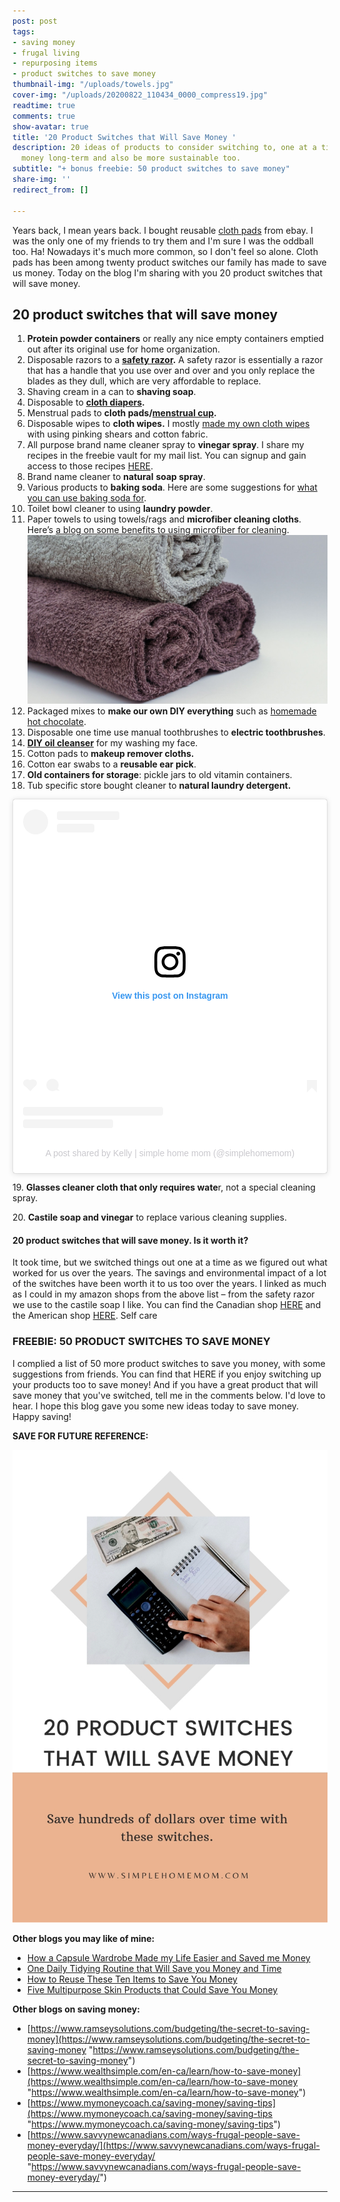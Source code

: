 ```yaml
---
post: post
tags:
- saving money
- frugal living
- repurposing items
- product switches to save money
thumbnail-img: "/uploads/towels.jpg"
cover-img: "/uploads/20200822_110434_0000_compress19.jpg"
readtime: true
comments: true
show-avatar: true
title: '20 Product Switches that Will Save Money '
description: 20 ideas of products to consider switching to, one at a time, to save
  money long-term and also be more sustainable too.
subtitle: "+ bonus freebie: 50 product switches to save money"
share-img: ''
redirect_from: []

---
```

Years back, I mean years back. I bought reusable [cloth pads](https://www.self.com/story/reusable-pads) from ebay. I was the only one of my friends to try them and I'm sure I was the oddball too. Ha! Nowadays it's much more common, so I don't feel so alone. Cloth pads has been among twenty product switches our family has made to save us money. Today on the blog I'm sharing with you 20 product switches that will save money.

## 20 product switches that will save money

 1. **Protein powder containers** or really any nice empty containers emptied out after its original use for home organization.
 2. Disposable razors to a [**safety razor**](https://www.westcoastshaving.com/blogs/wet-shaving-and-grooming-blog/what-is-a-safety-razor-for-what-are-the-benefits)**.** A safety razor is essentially a razor that has a handle that you use over and over and you only replace the blades as they dull, which are very affordable to replace.
 3. Shaving cream in a can to **shaving soap**.
 4. Disposable to [**cloth diapers**](https://momlovesbest.com/diapering/cloth-diapers/benefits-cloth-diapers#:\~:text=Cloth%20diapers%20have%20more%20breathability,which%20can%20lead%20to%20rashes.)**.**
 5. Menstrual pads to **cloth pads/**[**menstrual cup**](https://www.chatelaine.com/health/lady-bits/menstrual-cups-faq/)**.**
 6. Disposable wipes to **cloth wipes.** I mostly [made my own cloth wipes](https://wholefully.com/make-cloth-wipes-without-serger/) with using pinking shears and cotton fabric.
 7. All purpose brand name cleaner spray to **vinegar spray**. I share my recipes in the freebie vault for my mail list. You can signup and gain access to those recipes [HERE](http://eepurl.com/gPtQM9).
 8. Brand name cleaner to **natural** **soap spray**.
 9. Various products to **baking soda**. Here are some suggestions for [what you can use baking soda for](https://www.healthline.com/nutrition/baking-soda-benefits-uses).
10. Toilet bowl cleaner to using **laundry powder**.
11. Paper towels to using towels/rags and **microfiber cleaning cloths**. Here’s [a blog on some benefits to using microfiber for cleaning](https://tips.simplygoodstuff.com/benefits-of-cleaning-with-microfiber/).![A picture of rolled up towels.](/uploads/towels.jpg "20 Product Switches that Will Save Money Towels SHM")
12. Packaged mixes to **make our own DIY everything** such as [homemade hot chocolate](https://celebratingsweets.com/homemade-hot-chocolate/).
13. Disposable one time use manual toothbrushes to **electric toothbrushes**.
14. [**DIY oil cleanser**](https://www.healthline.com/health/oil-cleansing-method) for my washing my face.
15. Cotton pads to **makeup remover cloths.**
16. Cotton ear swabs to a **reusable ear pick**.
17. **Old containers for storage**: pickle jars to old vitamin containers.
18. Tub specific store bought cleaner to **natural laundry detergent.**

<blockquote class="instagram-media" data-instgrm-permalink="https://www.instagram.com/reel/CN2wWYChEYU/?utm_source=ig_embed&utm_campaign=loading" data-instgrm-version="13" style=" background:#FFF; border:0; border-radius:3px; box-shadow:0 0 1px 0 rgba(0,0,0,0.5),0 1px 10px 0 rgba(0,0,0,0.15); margin: 1px; max-width:540px; min-width:326px; padding:0; width:99.375%; width:-webkit-calc(100% - 2px); width:calc(100% - 2px);"><div style="padding:16px;"> <a href="https://www.instagram.com/reel/CN2wWYChEYU/?utm_source=ig_embed&utm_campaign=loading" style=" background:#FFFFFF; line-height:0; padding:0 0; text-align:center; text-decoration:none; width:100%;" target="_blank"> <div style=" display: flex; flex-direction: row; align-items: center;"> <div style="background-color: #F4F4F4; border-radius: 50%; flex-grow: 0; height: 40px; margin-right: 14px; width: 40px;"></div> <div style="display: flex; flex-direction: column; flex-grow: 1; justify-content: center;"> <div style=" background-color: #F4F4F4; border-radius: 4px; flex-grow: 0; height: 14px; margin-bottom: 6px; width: 100px;"></div> <div style=" background-color: #F4F4F4; border-radius: 4px; flex-grow: 0; height: 14px; width: 60px;"></div></div></div><div style="padding: 19% 0;"></div> <div style="display:block; height:50px; margin:0 auto 12px; width:50px;"><svg width="50px" height="50px" viewBox="0 0 60 60" version="1.1" xmlns="https://www.w3.org/2000/svg" xmlns:xlink="https://www.w3.org/1999/xlink"><g stroke="none" stroke-width="1" fill="none" fill-rule="evenodd"><g transform="translate(-511.000000, -20.000000)" fill="#000000"><g><path d="M556.869,30.41 C554.814,30.41 553.148,32.076 553.148,34.131 C553.148,36.186 554.814,37.852 556.869,37.852 C558.924,37.852 560.59,36.186 560.59,34.131 C560.59,32.076 558.924,30.41 556.869,30.41 M541,60.657 C535.114,60.657 530.342,55.887 530.342,50 C530.342,44.114 535.114,39.342 541,39.342 C546.887,39.342 551.658,44.114 551.658,50 C551.658,55.887 546.887,60.657 541,60.657 M541,33.886 C532.1,33.886 524.886,41.1 524.886,50 C524.886,58.899 532.1,66.113 541,66.113 C549.9,66.113 557.115,58.899 557.115,50 C557.115,41.1 549.9,33.886 541,33.886 M565.378,62.101 C565.244,65.022 564.756,66.606 564.346,67.663 C563.803,69.06 563.154,70.057 562.106,71.106 C561.058,72.155 560.06,72.803 558.662,73.347 C557.607,73.757 556.021,74.244 553.102,74.378 C549.944,74.521 548.997,74.552 541,74.552 C533.003,74.552 532.056,74.521 528.898,74.378 C525.979,74.244 524.393,73.757 523.338,73.347 C521.94,72.803 520.942,72.155 519.894,71.106 C518.846,70.057 518.197,69.06 517.654,67.663 C517.244,66.606 516.755,65.022 516.623,62.101 C516.479,58.943 516.448,57.996 516.448,50 C516.448,42.003 516.479,41.056 516.623,37.899 C516.755,34.978 517.244,33.391 517.654,32.338 C518.197,30.938 518.846,29.942 519.894,28.894 C520.942,27.846 521.94,27.196 523.338,26.654 C524.393,26.244 525.979,25.756 528.898,25.623 C532.057,25.479 533.004,25.448 541,25.448 C548.997,25.448 549.943,25.479 553.102,25.623 C556.021,25.756 557.607,26.244 558.662,26.654 C560.06,27.196 561.058,27.846 562.106,28.894 C563.154,29.942 563.803,30.938 564.346,32.338 C564.756,33.391 565.244,34.978 565.378,37.899 C565.522,41.056 565.552,42.003 565.552,50 C565.552,57.996 565.522,58.943 565.378,62.101 M570.82,37.631 C570.674,34.438 570.167,32.258 569.425,30.349 C568.659,28.377 567.633,26.702 565.965,25.035 C564.297,23.368 562.623,22.342 560.652,21.575 C558.743,20.834 556.562,20.326 553.369,20.18 C550.169,20.033 549.148,20 541,20 C532.853,20 531.831,20.033 528.631,20.18 C525.438,20.326 523.257,20.834 521.349,21.575 C519.376,22.342 517.703,23.368 516.035,25.035 C514.368,26.702 513.342,28.377 512.574,30.349 C511.834,32.258 511.326,34.438 511.181,37.631 C511.035,40.831 511,41.851 511,50 C511,58.147 511.035,59.17 511.181,62.369 C511.326,65.562 511.834,67.743 512.574,69.651 C513.342,71.625 514.368,73.296 516.035,74.965 C517.703,76.634 519.376,77.658 521.349,78.425 C523.257,79.167 525.438,79.673 528.631,79.82 C531.831,79.965 532.853,80.001 541,80.001 C549.148,80.001 550.169,79.965 553.369,79.82 C556.562,79.673 558.743,79.167 560.652,78.425 C562.623,77.658 564.297,76.634 565.965,74.965 C567.633,73.296 568.659,71.625 569.425,69.651 C570.167,67.743 570.674,65.562 570.82,62.369 C570.966,59.17 571,58.147 571,50 C571,41.851 570.966,40.831 570.82,37.631"></path></g></g></g></svg></div><div style="padding-top: 8px;"> <div style=" color:#3897f0; font-family:Arial,sans-serif; font-size:14px; font-style:normal; font-weight:550; line-height:18px;"> View this post on Instagram</div></div><div style="padding: 12.5% 0;"></div> <div style="display: flex; flex-direction: row; margin-bottom: 14px; align-items: center;"><div> <div style="background-color: #F4F4F4; border-radius: 50%; height: 12.5px; width: 12.5px; transform: translateX(0px) translateY(7px);"></div> <div style="background-color: #F4F4F4; height: 12.5px; transform: rotate(-45deg) translateX(3px) translateY(1px); width: 12.5px; flex-grow: 0; margin-right: 14px; margin-left: 2px;"></div> <div style="background-color: #F4F4F4; border-radius: 50%; height: 12.5px; width: 12.5px; transform: translateX(9px) translateY(-18px);"></div></div><div style="margin-left: 8px;"> <div style=" background-color: #F4F4F4; border-radius: 50%; flex-grow: 0; height: 20px; width: 20px;"></div> <div style=" width: 0; height: 0; border-top: 2px solid transparent; border-left: 6px solid #f4f4f4; border-bottom: 2px solid transparent; transform: translateX(16px) translateY(-4px) rotate(30deg)"></div></div><div style="margin-left: auto;"> <div style=" width: 0px; border-top: 8px solid #F4F4F4; border-right: 8px solid transparent; transform: translateY(16px);"></div> <div style=" background-color: #F4F4F4; flex-grow: 0; height: 12px; width: 16px; transform: translateY(-4px);"></div> <div style=" width: 0; height: 0; border-top: 8px solid #F4F4F4; border-left: 8px solid transparent; transform: translateY(-4px) translateX(8px);"></div></div></div> <div style="display: flex; flex-direction: column; flex-grow: 1; justify-content: center; margin-bottom: 24px;"> <div style=" background-color: #F4F4F4; border-radius: 4px; flex-grow: 0; height: 14px; margin-bottom: 6px; width: 224px;"></div> <div style=" background-color: #F4F4F4; border-radius: 4px; flex-grow: 0; height: 14px; width: 144px;"></div></div></a><p style=" color:#c9c8cd; font-family:Arial,sans-serif; font-size:14px; line-height:17px; margin-bottom:0; margin-top:8px; overflow:hidden; padding:8px 0 7px; text-align:center; text-overflow:ellipsis; white-space:nowrap;"><a href="https://www.instagram.com/reel/CN2wWYChEYU/?utm_source=ig_embed&utm_campaign=loading" style=" color:#c9c8cd; font-family:Arial,sans-serif; font-size:14px; font-style:normal; font-weight:normal; line-height:17px; text-decoration:none;" target="_blank">A post shared by Kelly | simple home mom (@simplehomemom)</a></p></div></blockquote> <script async src="//www.instagram.com/embed.js"></script>

19\. **Glasses cleaner cloth that only requires wate**r, not a special cleaning spray.

20\. **Castile soap and vinegar** to replace various cleaning supplies.

#### 20 product switches that will save money. Is it worth it?

It took time, but we switched things out one at a time as we figured out what worked for us over the years. The savings and environmental impact of a lot of the switches have been worth it to us too over the years. I linked as much as I could in my amazon shops from the above list – from the safety razor we use to the castile soap I like. You can find the Canadian shop [HERE](https://www.amazon.ca/shop/simplehomemom) and the American shop [HERE](https://www.amazon.com/shop/simplehomemom). Self care

### FREEBIE: 50 PRODUCT SWITCHES TO SAVE MONEY

I complied a list of 50 more product switches to save you money, with some suggestions from friends. You can find that HERE if you enjoy switching up your products too to save money! And if you have a great product that will save money that you've switched, tell me in the comments below. I'd love to hear. I hope this blog gave you some new ideas today to save money. Happy saving!

**SAVE FOR FUTURE REFERENCE:**

![A picture of someone punching in the calculator.](/uploads/20-product-switches-that-will-save-money-shm.jpg "20 Product Switches that Will Save Money SHM")

**Other blogs you may like of mine:**

* [How a Capsule Wardrobe Made my Life Easier and Saved me Money](https://www.simplehomemom.com/how-a-capsule-wardrobe-made-my-life-easier-and-saved-me-money/)
* [One Daily Tidying Routine that Will Save you Money and Time](https://www.simplehomemom.com/one-daily-tidying-routine-that-will-save-you-money-and-time/)
* [How to Reuse These Ten Items to Save You Money](https://www.simplehomemom.com/how-to-reuse-these-ten-items-to-save-you-money/)
* [Five Multipurpose Skin Products that Could Save You Money](https://www.simplehomemom.com/five-multipurpose-skin-products-that-could-save-you-money/)

**Other blogs on saving money:**

* [https://www.ramseysolutions.com/budgeting/the-secret-to-saving-money](https://www.ramseysolutions.com/budgeting/the-secret-to-saving-money "https://www.ramseysolutions.com/budgeting/the-secret-to-saving-money")
* [https://www.wealthsimple.com/en-ca/learn/how-to-save-money](https://www.wealthsimple.com/en-ca/learn/how-to-save-money "https://www.wealthsimple.com/en-ca/learn/how-to-save-money")
* [https://www.mymoneycoach.ca/saving-money/saving-tips](https://www.mymoneycoach.ca/saving-money/saving-tips "https://www.mymoneycoach.ca/saving-money/saving-tips")
* [https://www.savvynewcanadians.com/ways-frugal-people-save-money-everyday/](https://www.savvynewcanadians.com/ways-frugal-people-save-money-everyday/ "https://www.savvynewcanadians.com/ways-frugal-people-save-money-everyday/")

***